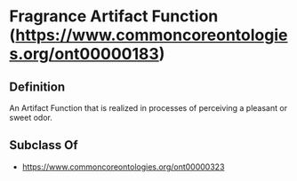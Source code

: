# Fragrance Artifact Function (https://www.commoncoreontologies.org/ont00000183)

## Definition
An Artifact Function that is realized in processes of perceiving a pleasant or sweet odor.

## Subclass Of
- https://www.commoncoreontologies.org/ont00000323

